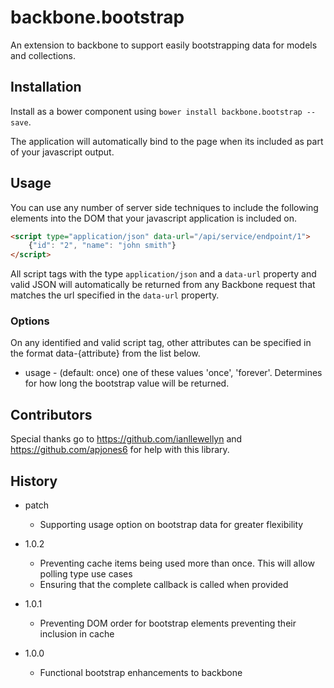 # backbone.bootstrap

An extension to backbone to support easily bootstrapping data for models and collections.

## Installation

Install as a bower component using `bower install backbone.bootstrap --save`.

The application will automatically bind to the page when its included as part of your javascript output.

## Usage

You can use any number of server side techniques to include the following elements into the DOM that your javascript application is included on.

```html
<script type="application/json" data-url="/api/service/endpoint/1">
	{"id": "2", "name": "john smith"}
</script>
```

All script tags with the type `application/json` and a `data-url` property and valid JSON will automatically be returned from any Backbone request that matches the url specified in the `data-url` property.

### Options

On any identified and valid script tag, other attributes can be specified in the format data-{attribute} from the list below.

* usage - (default: once) one of these values 'once', 'forever'. Determines for how long the bootstrap value will be returned.

## Contributors

Special thanks go to https://github.com/ianllewellyn and https://github.com/apjones6 for help with this library.

## History

* patch
	* Supporting usage option on bootstrap data for greater flexibility

* 1.0.2
	* Preventing cache items being used more than once. This will allow polling type use cases
	* Ensuring that the complete callback is called when provided

* 1.0.1
	* Preventing DOM order for bootstrap elements preventing their inclusion in cache

* 1.0.0
	* Functional bootstrap enhancements to backbone